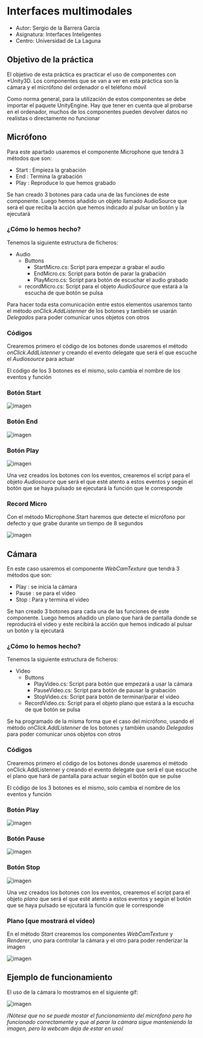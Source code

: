 # Interfaces multimodales

* Autor: Sergio de la Barrera García
* Asignatura: Interfaces Inteligentes
* Centro: Universidad de La Laguna

## Objetivo de la práctica

El objetivo de esta práctica es practicar el uso de componentes con *Unity3D. Los componentes que se van a ver en esta práctica son la cámara y el micrófono del ordenador o el teléfono móvil

Como norma general, para la utilización de estos componentes se debe importar el paquete UnityEngine. Hay que tener en cuenta que al probarse en el ordenador, muchos de los componentes pueden devolver datos no realistas o directamente no funcionar

## Micrófono

Para este apartado usaremos el componente Microphone que tendrá 3 métodos que son:

* Start : Empieza la grabación
* End : Termina la grabación
* Play : Reproduce lo que hemos grabado

Se han creado 3 botones para cada una de las funciones de este componente. Luego hemos añadido un objeto llamado AudioSource que será el que reciba la acción que hemos indicado al pulsar un botón y la ejecutará

### ¿Cómo lo hemos hecho?

Tenemos la siguiente estructura de ficheros:
* Audio
  * Buttons
    * StartMicro.cs: Script para empezar a grabar el audio
    * EndMicro.cs: Script para botón de parar la grabación
    * PlayMicro.cs: Script para botón de escuchar el audio grabado
  * recordMicro.cs:  Script para el objeto *AudioSource* que estará a la escucha de que botón se pulsa

Para hacer toda esta comunicación entre estos elementos usaremos tanto el método *onClick.AddListenner* de los botones y también se usarán *Delegados* para poder comunicar unos objetos con otros

### Códigos

Crearemos primero el código de los botones donde usaremos el método *onClick.AddListenner* y creando el evento delegate que será el que escuche el *Audiosource* para actuar

El código de los 3 botones es el mismo, solo cambia el nombre de los eventos y función

### Botón Start

![imagen](./img/Captura1.PNG)

### Botón End

![imagen](./img/Captura2.PNG)

### Botón Play

![imagen](./img/Captura3.PNG)

Una vez creados los botones con los eventos, crearemos el script para el objeto *Audiosource* que será el que esté atento a estos eventos y según el botón que se haya pulsado se ejecutará la función que le corresponde

### Record Micro

Con el método Microphone.Start haremos que detecte el micrófono por defecto y que grabe durante un tiempo de 8 segundos

![imagen](./img/Captura4.PNG)

## Cámara

En este caso usaremos el componente *WebCamTexture* que tendrá 3 métodos que son:

* Play : se inicia la cámara
* Pause : se para el video
* Stop : Para y termina el video

Se han creado 3 botones para cada una de las funciones de este componente. Luego hemos añadido un plano que hará de pantalla donde se reproducirá el video y este recibirá la acción que hemos indicado al pulsar un botón y la ejecutará

### ¿Cómo lo hemos hecho?

Tenemos la siguiente estructura de ficheros:

* Video
  * Buttons
    * PlayVideo.cs: Script para botón que empezará a usar la cámara
    * PauseVideo.cs: Script para botón de pausar la grabación
    * StopVideo.cs: Script para botón de terminar/parar el video
  * RecordVideo.cs: Script para el objeto plano que estará a la escucha de que botón se pulsa

Se ha programado de la misma forma que el caso del micrófono, usando el método *onClick.AddListenner* de los botones y también usando *Delegados* para poder comunicar unos objetos con otros

### Códigos

Crearemos primero el código de los botones donde usaremos el método onClick.AddListenner y creando el evento delegate que será el que escuche el plano que hará de pantalla para actuar según el botón que se pulse

El código de los 3 botones es el mismo, solo cambia el nombre de los eventos y función

### Botón Play

![imagen](./img/Captura5.PNG)

### Botón Pause

![imagen](./img/Captura6.PNG)

### Botón Stop

![imagen](./img/Captura7.PNG)

Una vez creados los botones con los eventos, crearemos el script para el objeto *plano* que será el que esté atento a estos eventos y según el botón que se haya pulsado se ejcutará la función que le corresponde

### Plano (que mostrará el vídeo)

En el método *Start* crearemos los componentes *WebCamTexture* y *Renderer*, uno para controlar la cámara y el otro para poder renderizar la imagen

![imagen](./img/Captura8.PNG)

## Ejemplo de funcionamiento

El uso de la cámara lo mostramos en el siguiente gif:

![imagen](./img/Captura9.gif)

/*Nótese que no se puede mostar el funcionamiento del micrófono pero ha funcionado correctamente y que al parar la cámara sigue manteniendo la imagen, pero la webcam deja de estar en uso*/